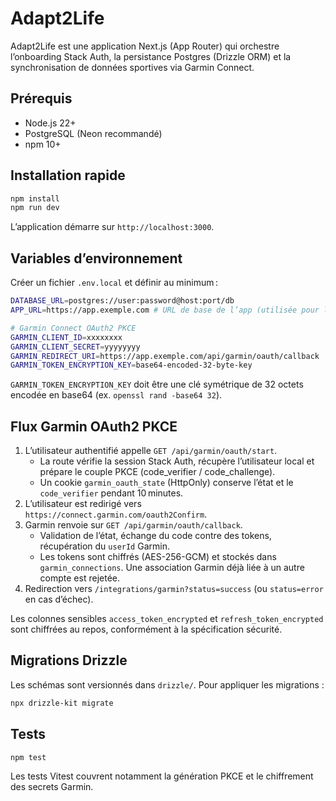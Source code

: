 # Adapt2Life

Adapt2Life est une application Next.js (App Router) qui orchestre l’onboarding Stack Auth, la persistance Postgres (Drizzle ORM) et la synchronisation de données sportives via Garmin Connect.

## Prérequis

- Node.js 22+
- PostgreSQL (Neon recommandé)
- npm 10+

## Installation rapide

```bash
npm install
npm run dev
```

L’application démarre sur `http://localhost:3000`.

## Variables d’environnement

Créer un fichier `.env.local` et définir au minimum :

```bash
DATABASE_URL=postgres://user:password@host:port/db
APP_URL=https://app.exemple.com # URL de base de l’app (utilisée pour les redirections post-OAuth)

# Garmin Connect OAuth2 PKCE
GARMIN_CLIENT_ID=xxxxxxxx
GARMIN_CLIENT_SECRET=yyyyyyyy
GARMIN_REDIRECT_URI=https://app.exemple.com/api/garmin/oauth/callback
GARMIN_TOKEN_ENCRYPTION_KEY=base64-encoded-32-byte-key
```

`GARMIN_TOKEN_ENCRYPTION_KEY` doit être une clé symétrique de 32 octets encodée en base64 (ex. `openssl rand -base64 32`).

## Flux Garmin OAuth2 PKCE

1. L’utilisateur authentifié appelle `GET /api/garmin/oauth/start`.  
   - La route vérifie la session Stack Auth, récupère l’utilisateur local et prépare le couple PKCE (code_verifier / code_challenge).  
   - Un cookie `garmin_oauth_state` (HttpOnly) conserve l’état et le `code_verifier` pendant 10 minutes.
2. L’utilisateur est redirigé vers `https://connect.garmin.com/oauth2Confirm`.  
3. Garmin renvoie sur `GET /api/garmin/oauth/callback`.  
   - Validation de l’état, échange du code contre des tokens, récupération du `userId` Garmin.  
   - Les tokens sont chiffrés (AES-256-GCM) et stockés dans `garmin_connections`. Une association Garmin déjà liée à un autre compte est rejetée.
4. Redirection vers `/integrations/garmin?status=success` (ou `status=error` en cas d’échec).  

Les colonnes sensibles `access_token_encrypted` et `refresh_token_encrypted` sont chiffrées au repos, conformément à la spécification sécurité.

## Migrations Drizzle

Les schémas sont versionnés dans `drizzle/`. Pour appliquer les migrations :

```bash
npx drizzle-kit migrate
```

## Tests

```bash
npm test
```

Les tests Vitest couvrent notamment la génération PKCE et le chiffrement des secrets Garmin.
